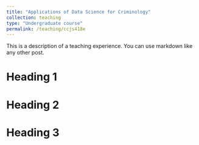 ```yaml
---
title: "Applications of Data Science for Criminology"
collection: teaching
type: "Undergraduate course"
permalink: /teaching/ccjs418e
---
```


This is a description of a teaching experience. You can use markdown like any other post.

Heading 1
======

Heading 2
======

Heading 3
======